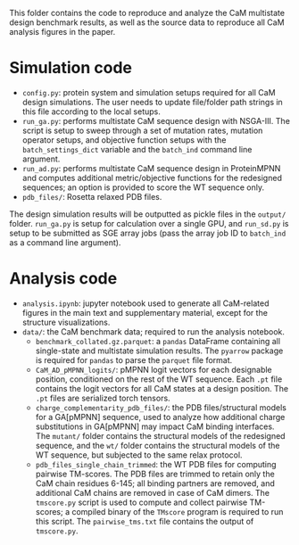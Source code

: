This folder contains the code to reproduce and analyze the CaM multistate design benchmark results, as well as the source data to reproduce all CaM analysis figures in the paper.

# Simulation code

* `config.py`: protein system and simulation setups required for all CaM design simulations. The user needs to update file/folder path strings in this file according to the local setups.
* `run_ga.py`: performs multistate CaM sequence design with NSGA-III. The script is setup to sweep through a set of mutation rates, mutation operator setups, and objective function setups with the `batch_settings_dict` variable and the `batch_ind` command line argument.
* `run_ad.py`: performs multistate CaM sequence design in ProteinMPNN and computes additional metric/objective functions for the redesigned sequences; an option is provided to score the WT sequence only.
* `pdb_files/`: Rosetta relaxed PDB files.

The design simulation results will be outputted as pickle files in the `output/` folder. `run_ga.py` is setup for calculation over a single GPU, and `run_sd.py` is setup to be submitted as SGE array jobs (pass the array job ID to `batch_ind` as a command line argument).

# Analysis code

* `analysis.ipynb`: jupyter notebook used to generate all CaM-related figures in the main text and supplementary material, except for the structure visualizations.
* `data/`: the CaM benchmark data; required to run the analysis notebook.
    * `benchmark_collated.gz.parquet`: a `pandas` DataFrame containing all single-state and multistate simulation results. The `pyarrow` package is required for `pandas` to parse the `parquet` file format.
    * `CaM_AD_pMPNN_logits/`: pMPNN logit vectors for each designable position, conditioned on the rest of the WT sequence. Each `.pt` file contains the logit vectors for all CaM states at a design position. The `.pt` files are serialized torch tensors.
    * `charge_complementarity_pdb_files/`: the PDB files/structural models for a GA[pMPNN] sequence, used to analyze how additional charge substitutions in GA[pMPNN] may impact CaM binding interfaces. The `mutant/` folder contains the structural models of the redesigned sequence, and the `wt/` folder contains the structural models of the WT sequence, but subjected to the same relax protocol.
    * `pdb_files_single_chain_trimmed`: the WT PDB files for computing pairwise TM-scores. The PDB files are trimmed to retain only the CaM chain residues 6-145; all binding partners are removed, and additional CaM chains are removed in case of CaM dimers. The `tmscore.py` script is used to compute and collect pairwise TM-scores; a compiled binary of the `TMscore` program is required to run this script. The `pairwise_tms.txt` file contains the output of `tmscore.py`.
